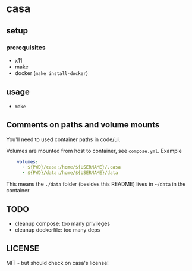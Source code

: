 # casa

## setup

### prerequisites
* x11
* make
* docker (`make install-docker`)

## usage

* `make`

## Comments on paths and volume mounts

You'll need to used container paths in code/ui.

Volumes are mounted from host to container, see `compose.yml`. Example

```yaml
    volumes:
      - ${PWD}/casa:/home/${USERNAME}/.casa
      - ${PWD}/data:/home/${USERNAME}/data
```

This means the `./data` folder (besides this README) lives in `~/data` in the container

## TODO
* cleanup compose: too many privileges
* cleanup dockerfile: too many deps

## LICENSE

MIT - but should check on casa's license!
